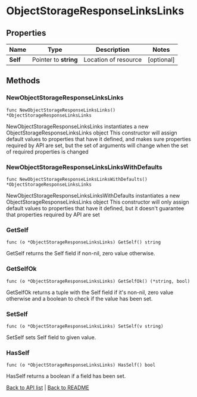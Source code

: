 # ObjectStorageResponseLinksLinks

## Properties

Name | Type | Description | Notes
------------ | ------------- | ------------- | -------------
**Self** | Pointer to **string** | Location of resource | [optional] 

## Methods

### NewObjectStorageResponseLinksLinks

`func NewObjectStorageResponseLinksLinks() *ObjectStorageResponseLinksLinks`

NewObjectStorageResponseLinksLinks instantiates a new ObjectStorageResponseLinksLinks object
This constructor will assign default values to properties that have it defined,
and makes sure properties required by API are set, but the set of arguments
will change when the set of required properties is changed

### NewObjectStorageResponseLinksLinksWithDefaults

`func NewObjectStorageResponseLinksLinksWithDefaults() *ObjectStorageResponseLinksLinks`

NewObjectStorageResponseLinksLinksWithDefaults instantiates a new ObjectStorageResponseLinksLinks object
This constructor will only assign default values to properties that have it defined,
but it doesn't guarantee that properties required by API are set

### GetSelf

`func (o *ObjectStorageResponseLinksLinks) GetSelf() string`

GetSelf returns the Self field if non-nil, zero value otherwise.

### GetSelfOk

`func (o *ObjectStorageResponseLinksLinks) GetSelfOk() (*string, bool)`

GetSelfOk returns a tuple with the Self field if it's non-nil, zero value otherwise
and a boolean to check if the value has been set.

### SetSelf

`func (o *ObjectStorageResponseLinksLinks) SetSelf(v string)`

SetSelf sets Self field to given value.

### HasSelf

`func (o *ObjectStorageResponseLinksLinks) HasSelf() bool`

HasSelf returns a boolean if a field has been set.


[Back to API list](../README.md#documentation-for-api-endpoints) | [Back to README](../README.md)


